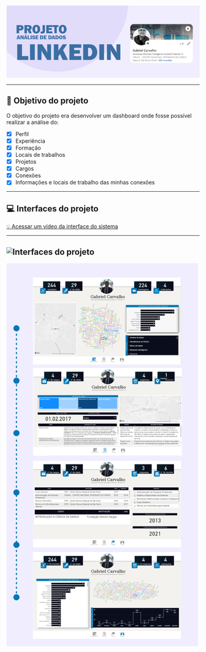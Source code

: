 ![Título do projeto](https://github.com/gacarvalho/analise-de-dados-LinkedIn/blob/main/img-fonte/titulo-img-readme.png)

---

## :bow: Objetivo do projeto

O objetivo do projeto era desenvolver um dashboard onde fosse possível realizar a análise do:

- [x] Perfil
- [x] Experiência
- [x] Formação
- [x] Locais de trabalhos
- [x] Projetos
- [x] Cargos
- [x] Conexões
- [x] Informações e locais de trabalho das minhas conexões 

--- 
## :computer: Interfaces do projeto

[💡 Acessar um vídeo da interface do sistema](https://www.linkedin.com/feed/update/urn:li:activity:6747252282573758464/)

---
![Interfaces do projeto](https://github.com/gacarvalho/analise-de-dados-LinkedIn/blob/main/img-fonte/20210215_004344.gif)
---

![Interfaces do projeto](https://github.com/gacarvalho/analise-de-dados-LinkedIn/blob/main/img-fonte/background-img-linkedIn.png)
